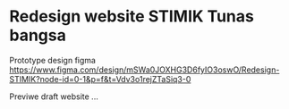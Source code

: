 # Redesign website STIMIK Tunas bangsa

Prototype design figma https://www.figma.com/design/mSWa0JOXHG3D6fyIO3oswO/Redesign-STIMIK?node-id=0-1&p=f&t=Vdv3o1rejZTaSiq3-0

Previwe draft website ...
